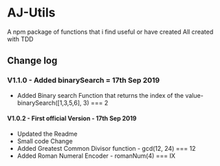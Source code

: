 # AJ-Utils

A npm package of functions that i find useful or have created All created with TDD

## Change log

### V1.1.0 - Added binarySearch = 17th Sep 2019

- Added Binary search Function that returns the index of the value- binarySearch([1,3,5,6], 3) === 2

#### V1.0.2 - First official Version - 17th Sep 2019

- Updated the Readme
- Small code Change
- Added Greatest Common Divisor function - gcd(12, 24) === 12
- Added Roman Numeral Encoder - romanNum(4) === IX
